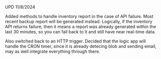 UPD 11/8/2024

Added methods to handle inventory report in the case of API failure. Most recent backup report will be generated instead.
Logically, if the inventory API returns failure, then it means a report was already generated within the last 30 minutes, so you can fall back to it and still have near real-time data. 

Also switched back to an HTTP trigger. Decided that the logic app will handle the CRON timer, since it is already detecing blob and sending email, may as well integrate everything through there.
